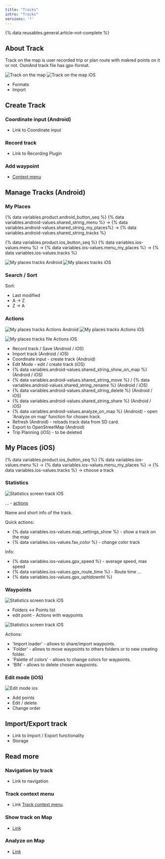```yaml
---
title: "Tracks"
intro: "Tracks"
versions: '*'
---
```


{% data reusables.general.article-not-complete %}

## About Track

Track on the map is user recorded trip or plan route with makred points on it or not. OsmAnd track file has gpx-format.

![Track on the map](/assets/images/personal/tracks/track_on_map_android.png) ![Track on the map iOS](/assets/images/personal/tracks/track_on_map_ios.png)

- Formats
- Import

## Create Track

### Coordinate input (Android)

- Link to Coordinate input

### Record track

- Link to Recording Plugin

### Add waypoint

- [Context menu](/osmand/map/map-context-menu#-add--edit--track-waypoint)


## Manage Tracks (Android)

### My Places

{% data variables.product.android_button_seq %} {% data variables.android-values.shared_string_menu %} → {% data variables.android-values.shared_string_my_places%} → {% data variables.android-values.shared_string_tracks %}

{% data variables.product.ios_button_seq %} {% data variables.ios-values.menu %} → {% data variables.ios-values.menu_my_places %} → {% data variables.ios-values.tracks %}

![My places tracks Android](/assets/images/personal/tracks/my_places_tracks_android.png) ![My places tracks iOS](/assets/images/personal/tracks/my_places_tracks_ios.png)

### Search / Sort

Sort: 

- Last modified
- A -> Z
- Z -> A

### Actions

![My places tracks Actions Android](/assets/images/personal/tracks/my_places_tracks_actions_android.png) ![My places tracks Actions iOS](/assets/images/personal/tracks/my_places_tracks_actions_ios.png)

![My places tracks file Actions iOS](/assets/images/personal/tracks/my_places_track_file_actions_ios.png)

- Record track / Save (Android / iOS)
- Import track (Android / iOS)
- Coordinate input - create track (Android)
- Edit Mode - edit / create track (iOS) 
- {% data variables.android-values.shared_string_show_on_map %} (Android / iOS)
- {% data variables.android-values.shared_string_move %} /  {% data variables.android-values.shared_string_rename %}  (Android / iOS)
- {% data variables.android-values.shared_string_delete %} (Android / iOS)
- {% data variables.android-values.shared_string_share %}  (Android / iOS)
- {% data variables.android-values.analyze_on_map %} (Android) - open 'Analyze on map' function for chosen track.
- Refresh (Android) - reloads track data from SD card.
- Export to OpenStreetMap (Android)
- Trip Planning (iOS) - to be deleted

## My Places (iOS)

{% data variables.product.ios_button_seq %} {% data variables.ios-values.menu %} → {% data variables.ios-values.menu_my_places %} → {% data variables.ios-values.tracks %} → choose a track

### Statistics

![Statistics screen track iOS](/assets/images/personal/tracks/statistics_track_ios.png)

&#8230; - [actions](/osmand/personal/tracks#actions)

Name and short info of the track.

Quick actions:
- {% data variables.ios-values.map_settings_show %} - show a track on the map
- {% data variables.ios-values.fav_color %}    - change color track

Info:
- {% data variables.ios-values.gpx_speed %} - average speed, max speed
- {% data variables.ios-values.gpx_route_time %} - Route time ...
- {% data variables.ios-values.gpx_uphldownhl %}

### Waypoints

![Statistics screen track iOS](/assets/images/personal/tracks/waypoints_track_list_ios.png)

- Folders <-> Points list
- edit point - Actions with waypoints

![Statistics screen track iOS](/assets/images/personal/tracks/waypoints_track_list_actions_ios.png)

Actions:
- 'Import loader' - allows to share/import waypoints.
- 'Folder' - allows to move waypoints to others folders or to new creating folder.
- 'Palette of colors' - allows to change colors for waypoints.
- 'BIN' - allows to delete chosen waypoints.

### Edit mode (iOS)

![Edit mode ios](/assets/images/personal/tracks/edit_mode_ios.png) 

- Add points
- Edit / delete
- Change order

## Import/Export track

- Link to Import / Export functionality
- Storage

## Read more

### Navigation by track

- Link to navigation

### Track context menu

- Link [Track context menu](/osmand/map/track-context-menu).

### Show track on Map

- [Link](/osmand/map/tracks-on-map)

### Analyze on Map

- [Link](/osmand/map/tracks-on-map)





